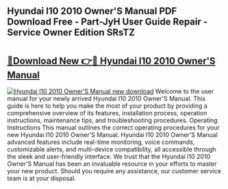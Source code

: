## Hyundai I10 2010 Owner'S Manual PDF Download Free - Part-JyH User Guide Repair - Service Owner Edition SRsTZ

# <h2><a href="http://cf25990.oget.top/?id=Hyundai+I10+2010+Owner%27S+Manual">🔗Download New 👉🔴 Hyundai I10 2010 Owner'S Manual</a></h2>

[![Hyundai I10 2010 Owner'S Manual new download](https://i.imgur.com/5g1atiW.png)](http://cf25990.oget.top/?id=Hyundai+I10+2010+Owner%27S+Manual)
Welcome to the user manual for your newly arrived Hyundai I10 2010 Owner'S Manual. This guide is here to help you make the most of your product by providing a comprehensive overview of its features, installation process, operation instructions, maintenance tips, and troubleshooting procedures. Operating Instructions This manual outlines the correct operating procedures for your new Hyundai I10 2010 Owner'S Manual. Hyundai I10 2010 Owner'S Manual advanced features include real-time monitoring, voice commands, customizable alerts, and multi-device compatibility, all accessible through the sleek and user-friendly interface. We trust that the Hyundai I10 2010 Owner'S Manual has been an invaluable resource in your efforts to master your new product. Should you require any assistance, our customer service team is at your disposal.
